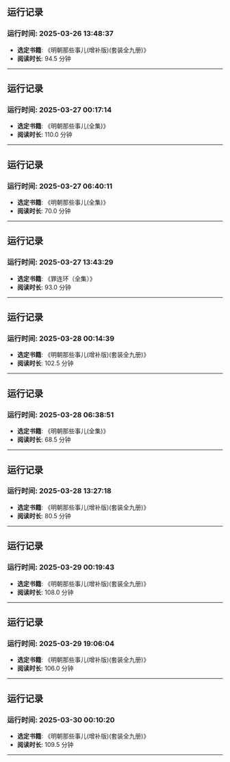 ## 运行记录
### 运行时间: 2025-03-26 13:48:37
- **选定书籍**: 《明朝那些事儿(增补版)(套装全九册)》
- **阅读时长**: 94.5 分钟
------------------------------
## 运行记录
### 运行时间: 2025-03-27 00:17:14
- **选定书籍**: 《明朝那些事儿(全集)》
- **阅读时长**: 110.0 分钟
------------------------------
## 运行记录
### 运行时间: 2025-03-27 06:40:11
- **选定书籍**: 《明朝那些事儿(全集)》
- **阅读时长**: 70.0 分钟
------------------------------
## 运行记录
### 运行时间: 2025-03-27 13:43:29
- **选定书籍**: 《罪连环（全集）》
- **阅读时长**: 93.0 分钟
------------------------------
## 运行记录
### 运行时间: 2025-03-28 00:14:39
- **选定书籍**: 《明朝那些事儿(增补版)(套装全九册)》
- **阅读时长**: 102.5 分钟
------------------------------
## 运行记录
### 运行时间: 2025-03-28 06:38:51
- **选定书籍**: 《明朝那些事儿(全集)》
- **阅读时长**: 68.5 分钟
------------------------------
## 运行记录
### 运行时间: 2025-03-28 13:27:18
- **选定书籍**: 《明朝那些事儿(增补版)(套装全九册)》
- **阅读时长**: 80.5 分钟
------------------------------
## 运行记录
### 运行时间: 2025-03-29 00:19:43
- **选定书籍**: 《明朝那些事儿(增补版)(套装全九册)》
- **阅读时长**: 108.0 分钟
------------------------------
## 运行记录
### 运行时间: 2025-03-29 19:06:04
- **选定书籍**: 《明朝那些事儿(增补版)(套装全九册)》
- **阅读时长**: 106.0 分钟
------------------------------
## 运行记录
### 运行时间: 2025-03-30 00:10:20
- **选定书籍**: 《明朝那些事儿(增补版)(套装全九册)》
- **阅读时长**: 109.5 分钟
------------------------------
